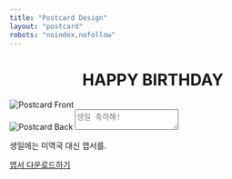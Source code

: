 ```yaml
---
title: "Postcard Design"
layout: "postcard"
robots: "noindex,nofollow"
---
```

<h1 style="text-align:center;">HAPPY BIRTHDAY</h1>
<div class="postcard-container">
  <div class="postcard" id="postcard">
    <img id="front" src="/images/postcard-2.png" alt="Postcard Front" class="front">
    <div class="back-container" id="back-container">
      <img id="back" src="/images/postcard-back.png" alt="Postcard Back" class="back">
      <textarea id="message" placeholder="생일 축하해!"></textarea>
    </div>
  </div>
  <p class="intro">
    생일에는 미역국 대신 엽서를.
  </p>
  <div class="download-links">
    <a href="#" id="download-link">엽서 다운로드하기</a>
  </div>
</div>